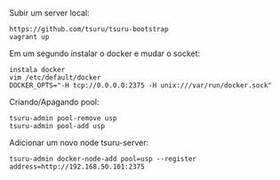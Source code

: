 Subir um server local:

    https://github.com/tsuru/tsuru-bootstrap
    vagrant up

Em um segundo instalar o docker e mudar o socket:

    instala docker
    vim /etc/default/docker
    DOCKER_OPTS="-H tcp://0.0.0.0:2375 -H unix:///var/run/docker.sock"

Criando/Apagando pool:

    tsuru-admin pool-remove usp
    tsuru-admin pool-add usp

Adicionar um novo node tsuru-server:

    tsuru-admin docker-node-add pool=usp --register address=http://192.168.50.101:2375

